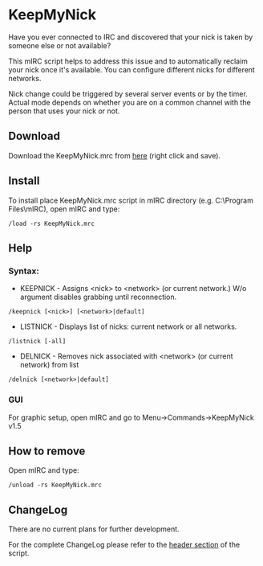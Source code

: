 # KeepMyNick
Have you ever connected to IRC and discovered that your nick is taken by someone else or not available? 

This mIRC script helps to address this issue and to automatically reclaim your nick once it's available. You can configure different nicks for different networks.

Nick change could be triggered by several server events or by the timer. Actual mode depends on whether you are on a common channel with the person that uses your nick or not.

## Download
Download the KeepMyNick.mrc from [here](https://raw.githubusercontent.com/Czuz/KeepMyNick/main/KeepMyNick.mrc) (right click and save).

## Install
To install place KeepMyNick.mrc script in mIRC directory (e.g. C:\Program Files\mIRC\), open mIRC and type: 
```
/load -rs KeepMyNick.mrc
```

## Help
### Syntax:
* KEEPNICK - Assigns \<nick\> to \<network\> (or current network.) W/o argument disables grabbing until reconnection.
```
/keepnick [<nick>] [<network>|default]
```

* LISTNICK - Displays list of nicks: current network or all networks.
```
/listnick [-all]
```

* DELNICK - Removes nick associated with \<network\> (or current network) from list
```
/delnick [<network>|default]
```

### GUI
For graphic setup, open mIRC and go to  Menu->Commands->KeepMyNick v1.5

## How to remove
Open mIRC and type: 
```
/unload -rs KeepMyNick.mrc
```

## ChangeLog
There are no current plans for further development.

For the complete ChangeLog please refer to the [header section](https://github.com/Czuz/KeepMyNick/blob/main/KeepMyNick.mrc#L24) of the script.
